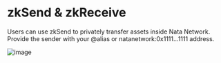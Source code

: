 # zkSend & zkReceive
Users can use zkSend to privately transfer assets inside Nata Network. Provide the sender with your @alias or natanetwork:0x1111...1111 address.

![image](/img/router-step-14-receive.png)